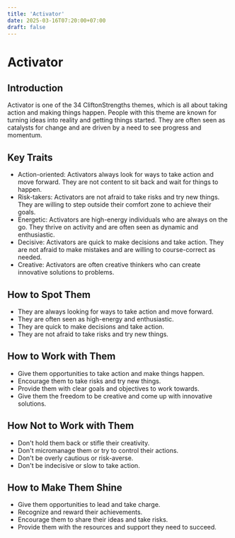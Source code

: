 ```yaml
---
title: 'Activator'
date: 2025-03-16T07:20:00+07:00
draft: false
---
```


# Activator

## Introduction

Activator is one of the 34 CliftonStrengths themes, which is all about taking action and making things happen. People with this theme are known for turning ideas into reality and getting things started. They are often seen as catalysts for change and are driven by a need to see progress and momentum.

## Key Traits

- Action-oriented: Activators always look for ways to take action and move forward. They are not content to sit back and wait for things to happen.
- Risk-takers: Activators are not afraid to take risks and try new things. They are willing to step outside their comfort zone to achieve their goals.
- Energetic: Activators are high-energy individuals who are always on the go. They thrive on activity and are often seen as dynamic and enthusiastic.
- Decisive: Activators are quick to make decisions and take action. They are not afraid to make mistakes and are willing to course-correct as needed.
- Creative: Activators are often creative thinkers who can create innovative solutions to problems.

## How to Spot Them

- They are always looking for ways to take action and move forward.
- They are often seen as high-energy and enthusiastic.
- They are quick to make decisions and take action.
- They are not afraid to take risks and try new things.

## How to Work with Them

- Give them opportunities to take action and make things happen.
- Encourage them to take risks and try new things.
- Provide them with clear goals and objectives to work towards.
- Give them the freedom to be creative and come up with innovative solutions.

## How Not to Work with Them

- Don't hold them back or stifle their creativity.
- Don't micromanage them or try to control their actions.
- Don't be overly cautious or risk-averse.
- Don't be indecisive or slow to take action.

## How to Make Them Shine

- Give them opportunities to lead and take charge.
- Recognize and reward their achievements.
- Encourage them to share their ideas and take risks.
- Provide them with the resources and support they need to succeed.

